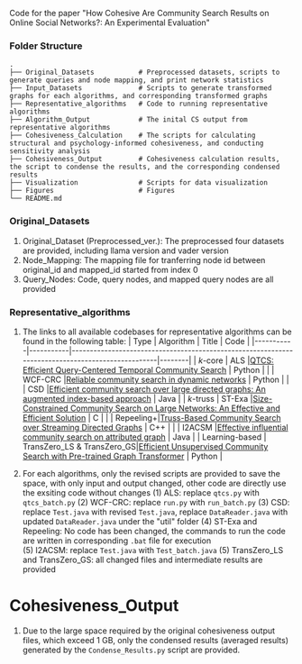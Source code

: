 Code for the paper "How Cohesive Are Community Search Results on Online Social Networks?: An Experimental Evaluation"

### Folder Structure
    .
    ├── Original_Datasets           # Preprocessed datasets, scripts to generate queries and node mapping, and print network statistics
    ├── Input_Datasets              # Scripts to generate transformed graphs for each algorithms, and corresponding transformed graphs
    ├── Representative_algorithms   # Code to running representative algorithms
    ├── Algorithm_Output            # The inital CS output from representative algorithms
    ├── Cohesiveness_Calculation    # The scripts for calculating structural and psychology-informed cohesiveness, and conducting sensitivity analysis
    ├── Cohesiveness_Output         # Cohesiveness calculation results, the script to condense the results, and the corresponding condensed results
    ├── Visualization               # Scripts for data visualization
    ├── Figures                     # Figures
    └── README.md

### Original_Datasets
1. Original_Dataset (Preprocessed_ver.): The preprocessed four datasets are provided, including llama version and vader version
2. Node_Mapping: The mapping file for tranferring node id between original_id and mapped_id started from index 0 
3. Query_Nodes: Code, query nodes, and mapped query nodes are all provided


### Representative_algorithms
1. The links to all available codebases for representative algorithms can be found in the following table:
    | Type      | Algorithm | Title                                                                                            | Code   |
    |-----------|-----------|--------------------------------------------------------------------------------------------------|--------|
    | *k*-core  | ALS       |[QTCS: Efficient Query-Centered Temporal Community Search](https://github.com/longlonglin/QTCS)   | Python |
    |           | WCF-CRC   |[Reliable community search in dynamic networks](https://github.com/Cyril-Tang/CRC-query)          | Python |
    |           | CSD       |[Efficient community search over large directed graphs: An augmented index-based approach](https://github.com/wzr95/community-search) | Java   |
    | *k*-truss | ST-Exa    |[Size-Constrained Community Search on Large Networks: An Effective and Efficient Solution](https://github.com/harrycoder17/Size-constrained-Community-Search)    | C      |
    |           | Repeeling+|[Truss-Based Community Search over Streaming Directed Graphs](https://github.com/hkbudb/streaming-dtruss)        | C++    |
    |           | I2ACSM    |[Effective influential community search on attributed graph](https://github.com/Smj765/InfluentialAttributeCS)   | Java   |
    | Learning-based  | TransZero_LS & TransZero_GS|[Efficient Unsupervised Community Search with Pre-trained Graph Transformer](https://github.com/guaiyoui/TransZero)            | Python |

2. For each algorithms, only the revised scripts are provided to save the space, with only input and output changed, other code are directly use the exsiting code without changes
    (1) ALS: replace `qtcs.py` with `qtcs_batch.py`
    (2) WCF-CRC: replace `run.py` with `run_batch.py`
    (3) CSD: replace `Test.java` with revised `Test.java`, replace `DataReader.java` with updated `DataReader.java` under the "util" folder
    (4) ST-Exa and Repeeling: No code has been changed, the commands to run the code are written in corresponding `.bat` file for execution  
    (5) I2ACSM: replace `Test.java` with `Test_batch.java`
    (5) TransZero_LS and TransZero_GS: all changed files and intermediate results are provided


# Cohesiveness_Output
1. Due to the large space required by the original cohesiveness output files, which exceed 1 GB, only the condensed results (averaged results) generated by the `Condense_Results.py` script are provided.